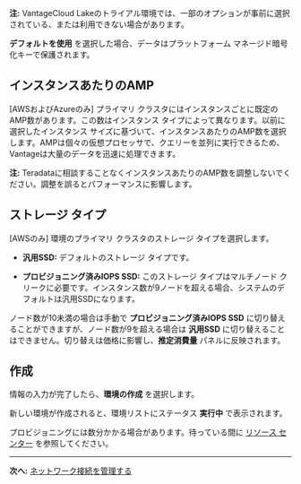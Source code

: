 **注:** VantageCloud Lakeのトライアル環境では、一部のオプションが事前に選択されている、または利用できない場合があります。

**デフォルトを使用** を選択した場合、データはプラットフォーム マネージド暗号化キーで保護されます。

インスタンスあたりのAMP
-----------------------

\[AWSおよびAzureのみ\] プライマリ クラスタにはインスタンスごとに既定のAMP数があります。この数はインスタンス タイプによって異なります。以前に選択したインスタンス サイズに基づいて、インスタンスあたりのAMP数を選択します。AMPは個々の仮想プロセッサで、クエリーを並列に実行できるため、Vantageは大量のデータを迅速に処理できます。

**注:** Teradataに相談することなくインスタンスあたりのAMP数を調整しないでください。調整を誤るとパフォーマンスに影響します。

ストレージ タイプ
-----------------

\[AWSのみ\] 環境のプライマリ クラスタのストレージ タイプを選択します。

-   **汎用SSD:** デフォルトのストレージ タイプです。

-   **プロビジョニング済みIOPS SSD:** このストレージ タイプはマルチノード クリークに必要です。インスタンス数が9ノードを超える場合、システムのデフォルトは汎用SSDになります。

ノード数が10未満の場合は手動で **プロビジョニング済みIOPS SSD** に切り替えることができますが、ノード数が9を超える場合は **汎用SSD** に切り替えることはできません。切り替えは価格に影響し、**推定消費量** パネルに反映されます。

作成
----

情報の入力が完了したら、**環境の作成** を選択します。

新しい環境が作成されると、環境リストにステータス **実行中** で表示されます。

プロビジョニングには数分かかる場合があります。待っている間に [リソース センター](xex1721168413281.md) を参照してください。

------------------------------------------------------------------------

**次へ:** [ネットワーク接続を管理する](cqk1721231159841.md)
